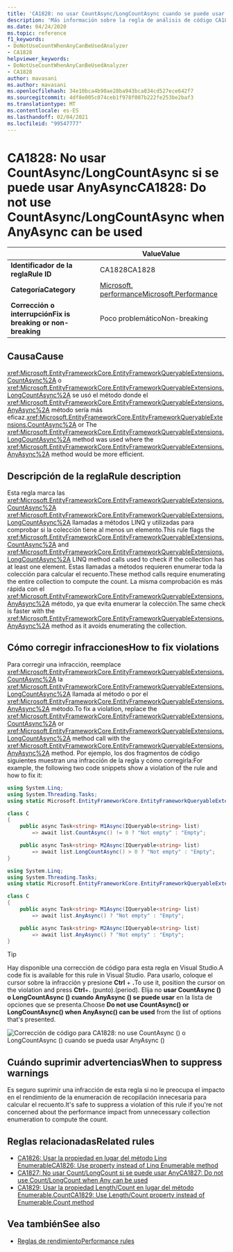 ```yaml
---
title: 'CA1828: no usar CountAsync/LongCountAsync cuando se puede usar AnyAsync (análisis de código)'
description: 'Más información sobre la regla de análisis de código CA1828: no usar CountAsync/LongCountAsync cuando se puede usar AnyAsync'
ms.date: 04/24/2020
ms.topic: reference
f1_keywords:
- DoNotUseCountWhenAnyCanBeUsedAnalyzer
- CA1828
helpviewer_keywords:
- DoNotUseCountWhenAnyCanBeUsedAnalyzer
- CA1828
author: mavasani
ms.author: mavasani
ms.openlocfilehash: 34e10bca4b90ae28ba943bca834cd527ece642f7
ms.sourcegitcommit: 4df8e005c074ceb1f978f007b222fe253be2baf3
ms.translationtype: MT
ms.contentlocale: es-ES
ms.lasthandoff: 02/04/2021
ms.locfileid: "99547777"
---
```

# <a name="ca1828-do-not-use-countasynclongcountasync-when-anyasync-can-be-used"></a><span data-ttu-id="12820-103">CA1828: No usar CountAsync/LongCountAsync si se puede usar AnyAsync</span><span class="sxs-lookup"><span data-stu-id="12820-103">CA1828: Do not use CountAsync/LongCountAsync when AnyAsync can be used</span></span>

| | <span data-ttu-id="12820-104">Value</span><span class="sxs-lookup"><span data-stu-id="12820-104">Value</span></span> |
|-|-|
| <span data-ttu-id="12820-105">**Identificador de la regla**</span><span class="sxs-lookup"><span data-stu-id="12820-105">**Rule ID**</span></span> |<span data-ttu-id="12820-106">CA1828</span><span class="sxs-lookup"><span data-stu-id="12820-106">CA1828</span></span>|
| <span data-ttu-id="12820-107">**Categoría**</span><span class="sxs-lookup"><span data-stu-id="12820-107">**Category**</span></span> |[<span data-ttu-id="12820-108">Microsoft. performance</span><span class="sxs-lookup"><span data-stu-id="12820-108">Microsoft.Performance</span></span>](performance-warnings.md)|
| <span data-ttu-id="12820-109">**Corrección o interrupción**</span><span class="sxs-lookup"><span data-stu-id="12820-109">**Fix is breaking or non-breaking**</span></span> |<span data-ttu-id="12820-110">Poco problemático</span><span class="sxs-lookup"><span data-stu-id="12820-110">Non-breaking</span></span>|

## <a name="cause"></a><span data-ttu-id="12820-111">Causa</span><span class="sxs-lookup"><span data-stu-id="12820-111">Cause</span></span>

<span data-ttu-id="12820-112"><xref:Microsoft.EntityFrameworkCore.EntityFrameworkQueryableExtensions.CountAsync%2A> o <xref:Microsoft.EntityFrameworkCore.EntityFrameworkQueryableExtensions.LongCountAsync%2A> se usó el método donde el <xref:Microsoft.EntityFrameworkCore.EntityFrameworkQueryableExtensions.AnyAsync%2A> método sería más eficaz.</span><span class="sxs-lookup"><span data-stu-id="12820-112"><xref:Microsoft.EntityFrameworkCore.EntityFrameworkQueryableExtensions.CountAsync%2A> or The <xref:Microsoft.EntityFrameworkCore.EntityFrameworkQueryableExtensions.LongCountAsync%2A> method was used where the <xref:Microsoft.EntityFrameworkCore.EntityFrameworkQueryableExtensions.AnyAsync%2A> method would be more efficient.</span></span>

## <a name="rule-description"></a><span data-ttu-id="12820-113">Descripción de la regla</span><span class="sxs-lookup"><span data-stu-id="12820-113">Rule description</span></span>

<span data-ttu-id="12820-114">Esta regla marca las <xref:Microsoft.EntityFrameworkCore.EntityFrameworkQueryableExtensions.CountAsync%2A> <xref:Microsoft.EntityFrameworkCore.EntityFrameworkQueryableExtensions.LongCountAsync%2A> llamadas a métodos LINQ y utilizadas para comprobar si la colección tiene al menos un elemento.</span><span class="sxs-lookup"><span data-stu-id="12820-114">This rule flags the <xref:Microsoft.EntityFrameworkCore.EntityFrameworkQueryableExtensions.CountAsync%2A> and <xref:Microsoft.EntityFrameworkCore.EntityFrameworkQueryableExtensions.LongCountAsync%2A> LINQ method calls used to check if the collection has at least one element.</span></span> <span data-ttu-id="12820-115">Estas llamadas a métodos requieren enumerar toda la colección para calcular el recuento.</span><span class="sxs-lookup"><span data-stu-id="12820-115">These method calls require enumerating the entire collection to compute the count.</span></span> <span data-ttu-id="12820-116">La misma comprobación es más rápida con el <xref:Microsoft.EntityFrameworkCore.EntityFrameworkQueryableExtensions.AnyAsync%2A> método, ya que evita enumerar la colección.</span><span class="sxs-lookup"><span data-stu-id="12820-116">The same check is faster with the <xref:Microsoft.EntityFrameworkCore.EntityFrameworkQueryableExtensions.AnyAsync%2A> method as it avoids enumerating the collection.</span></span>

## <a name="how-to-fix-violations"></a><span data-ttu-id="12820-117">Cómo corregir infracciones</span><span class="sxs-lookup"><span data-stu-id="12820-117">How to fix violations</span></span>

<span data-ttu-id="12820-118">Para corregir una infracción, reemplace <xref:Microsoft.EntityFrameworkCore.EntityFrameworkQueryableExtensions.CountAsync%2A> la <xref:Microsoft.EntityFrameworkCore.EntityFrameworkQueryableExtensions.LongCountAsync%2A> llamada al método o por el <xref:Microsoft.EntityFrameworkCore.EntityFrameworkQueryableExtensions.AnyAsync%2A> método.</span><span class="sxs-lookup"><span data-stu-id="12820-118">To fix a violation, replace the <xref:Microsoft.EntityFrameworkCore.EntityFrameworkQueryableExtensions.CountAsync%2A> or <xref:Microsoft.EntityFrameworkCore.EntityFrameworkQueryableExtensions.LongCountAsync%2A> method call with the <xref:Microsoft.EntityFrameworkCore.EntityFrameworkQueryableExtensions.AnyAsync%2A> method.</span></span> <span data-ttu-id="12820-119">Por ejemplo, los dos fragmentos de código siguientes muestran una infracción de la regla y cómo corregirla:</span><span class="sxs-lookup"><span data-stu-id="12820-119">For example, the following two code snippets show a violation of the rule and how to fix it:</span></span>

```csharp
using System.Linq;
using System.Threading.Tasks;
using static Microsoft.EntityFrameworkCore.EntityFrameworkQueryableExtensions;

class C
{
    public async Task<string> M1Async(IQueryable<string> list)
        => await list.CountAsync() != 0 ? "Not empty" : "Empty";

    public async Task<string> M2Async(IQueryable<string> list)
        => await list.LongCountAsync() > 0 ? "Not empty" : "Empty";
}
```

```csharp
using System.Linq;
using System.Threading.Tasks;
using static Microsoft.EntityFrameworkCore.EntityFrameworkQueryableExtensions;

class C
{
    public async Task<string> M1Async(IQueryable<string> list)
        => await list.AnyAsync() ? "Not empty" : "Empty";

    public async Task<string> M2Async(IQueryable<string> list)
        => await list.AnyAsync() ? "Not empty" : "Empty";
}
```

> [!TIP]
> <span data-ttu-id="12820-120">Hay disponible una corrección de código para esta regla en Visual Studio.</span><span class="sxs-lookup"><span data-stu-id="12820-120">A code fix is available for this rule in Visual Studio.</span></span> <span data-ttu-id="12820-121">Para usarlo, coloque el cursor sobre la infracción y presione **Ctrl** + **.**</span><span class="sxs-lookup"><span data-stu-id="12820-121">To use it, position the cursor on the violation and press **Ctrl**+**.**</span></span> <span data-ttu-id="12820-122">(punto).</span><span class="sxs-lookup"><span data-stu-id="12820-122">(period).</span></span> <span data-ttu-id="12820-123">Elija no **usar CountAsync () o LongCountAsync () cuando AnyAsync () se puede usar** en la lista de opciones que se presenta.</span><span class="sxs-lookup"><span data-stu-id="12820-123">Choose **Do not use CountAsync() or LongCountAsync() when AnyAsync() can be used** from the list of options that's presented.</span></span>
>
> ![Corrección de código para CA1828: no use CountAsync () o LongCountAsync () cuando se pueda usar AnyAsync ()](media/ca1828-codefix.png)

## <a name="when-to-suppress-warnings"></a><span data-ttu-id="12820-125">Cuándo suprimir advertencias</span><span class="sxs-lookup"><span data-stu-id="12820-125">When to suppress warnings</span></span>

<span data-ttu-id="12820-126">Es seguro suprimir una infracción de esta regla si no le preocupa el impacto en el rendimiento de la enumeración de recopilación innecesaria para calcular el recuento.</span><span class="sxs-lookup"><span data-stu-id="12820-126">It's safe to suppress a violation of this rule if you're not concerned about the performance impact from unnecessary collection enumeration to compute the count.</span></span>

## <a name="related-rules"></a><span data-ttu-id="12820-127">Reglas relacionadas</span><span class="sxs-lookup"><span data-stu-id="12820-127">Related rules</span></span>

- [<span data-ttu-id="12820-128">CA1826: Usar la propiedad en lugar del método Linq Enumerable</span><span class="sxs-lookup"><span data-stu-id="12820-128">CA1826: Use property instead of Linq Enumerable method</span></span>](ca1826.md)
- [<span data-ttu-id="12820-129">CA1827: No usar Count/LongCount si se puede usar Any</span><span class="sxs-lookup"><span data-stu-id="12820-129">CA1827: Do not use Count/LongCount when Any can be used</span></span>](ca1827.md)
- [<span data-ttu-id="12820-130">CA1829: Usar la propiedad Length/Count en lugar del método Enumerable.Count</span><span class="sxs-lookup"><span data-stu-id="12820-130">CA1829: Use Length/Count property instead of Enumerable.Count method</span></span>](ca1829.md)

## <a name="see-also"></a><span data-ttu-id="12820-131">Vea también</span><span class="sxs-lookup"><span data-stu-id="12820-131">See also</span></span>

- [<span data-ttu-id="12820-132">Reglas de rendimiento</span><span class="sxs-lookup"><span data-stu-id="12820-132">Performance rules</span></span>](performance-warnings.md)
